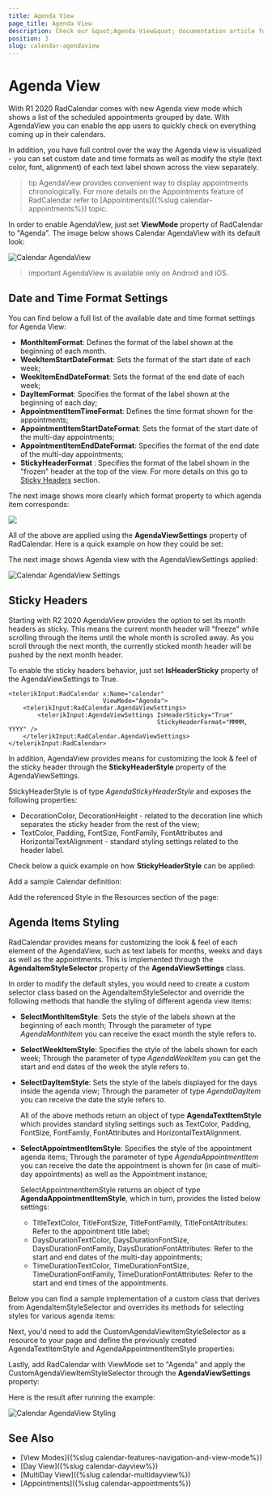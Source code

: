 ```yaml
---
title: Agenda View
page_title: Agenda View
description: Check our &quot;Agenda View&quot; documentation article for Telerik Calendar for Xamarin control.
position: 3
slug: calendar-agendaview
---
```


# Agenda View #

With R1 2020 RadCalendar comes with new Agenda view mode which shows a list of the scheduled appointments grouped by date. With AgendaView you can enable the app users to quickly check on everything coming up in their calendars. 

In addition, you have full control over the way the Agenda view is visualized - you can set custom date and time formats as well as modify the style (text color, font, alignment) of each text label shown across the view separately.

>tip AgendaView provides convenient way to display appointments chronologically. For more details on the Appointments feature of RadCalendar refer to [Appointments]({%slug calendar-appointments%}) topic. 

In order to enable AgendaView, just set **ViewMode** property of RadCalendar to "Agenda". The image below shows Calendar AgendaView with its default look:

![Calendar AgendaView](../images/calendar_agendaview.png)

>important AgendaView is available only on Android and iOS.

## Date and Time Format Settings

You can find below a full list of the available date and time format settings for Agenda View:

* **MonthItemFormat**: Defines the format of the label shown at the beginning of each month. 
* **WeekItemStartDateFormat**: Sets the format of the start date of each week;
* **WeekItemEndDateFormat**: Sets the format of the end date of each week;
* **DayItemFormat**: Specifies the format of the label shown at the beginning of each day;
* **AppointmentItemTimeFormat**: Defines the time format shown for the appointments;
* **AppointmentItemStartDateFormat**: Sets the format of the start date of the multi-day appointments;
* **AppointmentItemEndDateFormat**: Specifies the format of the end date of the multi-day appointments;
* **StickyHeaderFormat** : Specifies the format of the label shown in the "frozen" header at the top of the view. For more details on this go to [Sticky Headers](#sticky-headers) section.

The next image shows more clearly which format property to which agenda item corresponds:

![](../images/calendar_agendaview_scheme.png)

All of the above are applied using the **AgendaViewSettings** property of RadCalendar. Here is a quick example on how they could be set:

<snippet id='calendar-agendaview-settings'/>

The next image shows Agenda view with the AgendaViewSettings applied:

![Calendar AgendaView Settings](../images/calendar_agendaview_settings.png)

## Sticky Headers

Starting with R2 2020 AgendaView provides the option to set its month headers as sticky. This means the current month header will "freeze" while scrolling through the items until the whole month is scrolled away. As you scroll through the next month, the currently sticked month header will be pushed by the next month header.

To enable the sticky headers behavior, just set **IsHeaderSticky** property of the AgendaViewSettings to True. 

```XAML
<telerikInput:RadCalendar x:Name="calendar"
						  ViewMode="Agenda">
	<telerikInput:RadCalendar.AgendaViewSettings>
		<telerikInput:AgendaViewSettings IsHeaderSticky="True"
										 StickyHeaderFormat="MMMM, YYYY" />
	</telerikInput:RadCalendar.AgendaViewSettings>
</telerikInput:RadCalendar>
```

In addition, AgendaView provides means for customizing the look &amp; feel of the sticky header through the **StickyHeaderStyle** property of the AgendaViewSettings. 

StickyHeaderStyle is of type *AgendaStickyHeaderStyle* and exposes the following properties: 

* DecorationColor, DecorationHeight - related to the decoration line which separates the sticky header from the rest of the view;
* TextColor, Padding, FontSize, FontFamily, FontAttributes and HorizontalTextAlignment - standard styling settings related to the header label.

Check below a quick example on how **StickyHeaderStyle** can be applied:

Add a sample Calendar definition:

<snippet id='calendar-agendaview-setstickyheader-xaml' />

Add the referenced Style in the Resources section of the page:

<snippet id='calendar-agendaview-stickyheader-style' />

## Agenda Items Styling

RadCalendar provides means for customizing the look &amp; feel of each element of the AgendaView, such as text labels for months, weeks and days as well as the appointments. This is implemented through the **AgendaItemStyleSelector** property of the **AgendaViewSettings** class.

In order to modify the default styles, you would need to create a custom selector class based on the AgendaItemStyleSelector and override the following methods that handle the styling of different agenda view items:

* **SelectMonthItemStyle**: Sets the style of the labels shown at the beginning of each month; Through the parameter of type *AgendaMonthItem* you can receive the exact month the style refers to. 
* **SelectWeekItemStyle**: Specifies the style of the labels shown for each week; Through the parameter of type *AgendaWeekItem* you can get the start and end dates of the week the style refers to.
* **SelectDayItemStyle**: Sets the style of the labels displayed for the days inside the agenda view; Through the parameter of type *AgendaDayItem* you can receive the date the style refers to.

	All of the above methods return an object of type **AgendaTextItemStyle** which provides standard styling settings such as TextColor, Padding, FontSize, FontFamily, FontAttributes and HorizontalTextAlignment.

* **SelectAppointmentItemStyle**: Specifies the style of the appointment agenda items; Through the parameter of type *AgendaAppointmentItem* you can receive the date the appointment is shown for (in case of multi-day appointments) as well as the Appointment instance;

	SelectAppointmentItemStyle returns an object of type **AgendaAppointmentItemStyle**, which in turn, provides the listed below settings:

	* TitleTextColor, TitleFontSize, TitleFontFamily, TitleFontAttributes: Refer to the appointment title label;
	* DaysDurationTextColor, DaysDurationFontSize, DaysDurationFontFamily, DaysDurationFontAttributes: Refer to the start and end dates of the multi-day appointments;
	* TimeDurationTextColor, TimeDurationFontSize, TimeDurationFontFamily, TimeDurationFontAttributes: Refer to the start and end times of the appointments.

Below you can find a sample implementation of a custom class that derives from AgendaItemStyleSelector and overrides its methods for selecting styles for various agenda items: 

<snippet id='calendar-agendaview-styleselector' />

Next, you'd need to add the CustomAgendaViewItemStyleSelector as a resource to your page and define the previously created AgendaTextItemStyle and AgendaAppointmentItemStyle properties:

<snippet id='calendar-agendaview-styleselector-xaml' />

Lastly, add RadCalendar with ViewMode set to "Agenda" and apply the CustomAgendaViewItemStyleSelector through the **AgendaViewSettings** property:

<snippet id='calendar-agendaview-setstyle-xaml' />

Here is the result after running the example:

![Calendar AgendaView Styling](../images/calendar_agendaview_styling.png)

## See Also

* [View Modes]({%slug calendar-features-navigation-and-view-mode%})
* [Day View]({%slug calendar-dayview%})
* [MultiDay View]({%slug calendar-multidayview%})
* [Appointments]({%slug calendar-appointments%})

